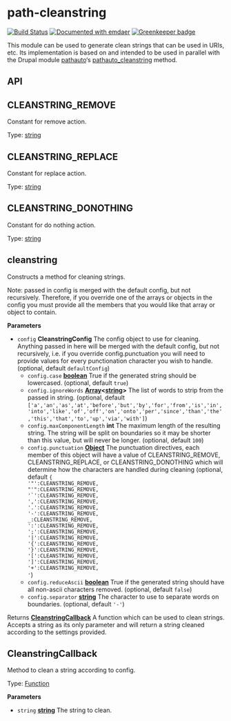 <!--
  This file was generated by emdaer

  Its template can be found at .emdaer/README.emdaer.md
-->

<!--
  emdaerHash:f2d515e552db21d4208b11c9914af364
-->

<h1 id="path-cleanstring">path-cleanstring</h1>
<p><a href="https://travis-ci.org/elliotttf/cleanstring"><img src="https://travis-ci.org/elliotttf/cleanstring.svg?branch=master" alt="Build Status"></a>
<a href="https://github.com/emdaer/emdaer"><img src="https://img.shields.io/badge/📓-documented%20with%20emdaer-F06632.svg?style=flat-square" alt="Documented with emdaer"></a>
<a href="https://greenkeeper.io/"><img src="https://badges.greenkeeper.io/elliotttf/cleanstring.svg" alt="Greenkeeper badge"></a></p>
<p>This module can be used to generate clean strings that can be used in URIs, etc.
Its implementation is based on and intended to be used in parallel with the
Drupal module <a href="https://www.drupal.org/project/pathauto">pathauto</a>‘s <a href="http://api.drupalhelp.net/api/pathauto/pathauto.inc/function/pathauto_cleanstring/7">pathauto_cleanstring</a> method.</p>
<h2 id="api">API</h2>
<!-- Generated by documentation.js. Update this documentation by updating the source code. -->
<h2 id="cleanstring_remove">CLEANSTRING_REMOVE</h2>
<p>Constant for remove action.</p>
<p>Type: <a href="https://developer.mozilla.org/docs/Web/JavaScript/Reference/Global_Objects/String">string</a></p>
<h2 id="cleanstring_replace">CLEANSTRING_REPLACE</h2>
<p>Constant for replace action.</p>
<p>Type: <a href="https://developer.mozilla.org/docs/Web/JavaScript/Reference/Global_Objects/String">string</a></p>
<h2 id="cleanstring_donothing">CLEANSTRING_DONOTHING</h2>
<p>Constant for do nothing action.</p>
<p>Type: <a href="https://developer.mozilla.org/docs/Web/JavaScript/Reference/Global_Objects/String">string</a></p>
<h2 id="cleanstring">cleanstring</h2>
<p>Constructs a method for cleaning strings.</p>
<p>Note: passed in config is merged
  with the default config, but not recursively. Therefore, if you override one
  of the arrays or objects in the config you must provide all the members that
  you would like that array or object to contain.</p>
<p><strong>Parameters</strong></p>
<ul>
<li><code>config</code> <strong>CleanstringConfig</strong> The config object to use for cleaning. Anything passed in here will be
  merged with the default config, but not recursively, i.e. if you override
  config.punctuation you will need to provide values for every punctionation
  character you wish to handle. (optional, default <code>defaultConfig</code>)<ul>
<li><code>config.case</code> <strong><a href="https://developer.mozilla.org/docs/Web/JavaScript/Reference/Global_Objects/Boolean">boolean</a></strong> True if the generated string should be lowercased. (optional, default <code>true</code>)</li>
<li><code>config.ignoreWords</code> <strong><a href="https://developer.mozilla.org/docs/Web/JavaScript/Reference/Global_Objects/Array">Array</a>&lt;<a href="https://developer.mozilla.org/docs/Web/JavaScript/Reference/Global_Objects/String">string</a>&gt;</strong> The list of words to strip from the passed in string. (optional, default <code>[&#39;a&#39;,&#39;an&#39;,&#39;as&#39;,&#39;at&#39;,&#39;before&#39;,&#39;but&#39;,&#39;by&#39;,&#39;for&#39;,&#39;from&#39;,&#39;is&#39;,&#39;in&#39;,&#39;into&#39;,&#39;like&#39;,&#39;of&#39;,&#39;off&#39;,&#39;on&#39;,&#39;onto&#39;,&#39;per&#39;,&#39;since&#39;,&#39;than&#39;,&#39;the&#39;,&#39;this&#39;,&#39;that&#39;,&#39;to&#39;,&#39;up&#39;,&#39;via&#39;,&#39;with&#39;]</code>)</li>
<li><code>config.maxComponentLength</code> <strong>int</strong> The maximum length of the resulting string. The string will be split on
  boundaries so it may be shorter than this value, but will never be longer. (optional, default <code>100</code>)</li>
<li><code>config.punctuation</code> <strong><a href="https://developer.mozilla.org/docs/Web/JavaScript/Reference/Global_Objects/Object">Object</a></strong> The punctuation directives, each member of this object will have a value of
  CLEANSTRING_REMOVE, CLEANSTRING_REPLACE, or CLEANSTRING_DONOTHING which
  will determine how the characters are handled during cleaning (optional, default <code>{
&#39;&quot;&#39;:CLEANSTRING_REMOVE,
&quot;&#39;&quot;:CLEANSTRING_REMOVE,
&#39;`&#39;:CLEANSTRING_REMOVE,
&#39;,&#39;:CLEANSTRING_REMOVE,
&#39;.&#39;:CLEANSTRING_REMOVE,
&#39;-&#39;:CLEANSTRING_REMOVE,
_:CLEANSTRING_REMOVE,
&#39;:&#39;:CLEANSTRING_REMOVE,
&#39;;&#39;:CLEANSTRING_REMOVE,
&#39;|&#39;:CLEANSTRING_REMOVE,
&#39;{&#39;:CLEANSTRING_REMOVE,
&#39;}&#39;:CLEANSTRING_REMOVE,
&#39;[&#39;:CLEANSTRING_REMOVE,
&#39;]&#39;:CLEANSTRING_REMOVE,
&#39;+&#39;:CLEANSTRING_REMOVE,
&#39;</code>)</li>
<li><code>config.reduceAscii</code> <strong><a href="https://developer.mozilla.org/docs/Web/JavaScript/Reference/Global_Objects/Boolean">boolean</a></strong> True if the generated string should have all non-ascii characters removed. (optional, default <code>false</code>)</li>
<li><code>config.separator</code> <strong><a href="https://developer.mozilla.org/docs/Web/JavaScript/Reference/Global_Objects/String">string</a></strong> The character to use to separate words on boundaries. (optional, default <code>&#39;-&#39;</code>)</li>
</ul>
</li>
</ul>
<p>Returns <strong><a href="#cleanstringcallback">CleanstringCallback</a></strong> A function which can be used to clean strings. Accepts a string as its only
  parameter and will return a string cleaned according to the settings
  provided.</p>
<h2 id="cleanstringcallback">CleanstringCallback</h2>
<p>Method to clean a string according to config.</p>
<p>Type: <a href="https://developer.mozilla.org/docs/Web/JavaScript/Reference/Statements/function">Function</a></p>
<p><strong>Parameters</strong></p>
<ul>
<li><code>string</code> <strong><a href="https://developer.mozilla.org/docs/Web/JavaScript/Reference/Global_Objects/String">string</a></strong> The string to clean.</li>
</ul>
